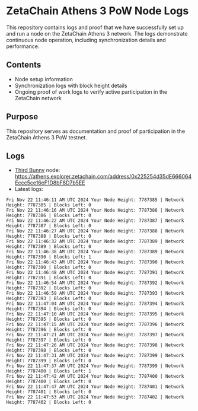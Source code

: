 # ZetaChain Athens 3 PoW Node Logs
This repository contains logs and proof that we have successfully set up and run a node on the ZetaChain Athens 3 network. The logs demonstrate continuous node operation, including synchronization details and performance.

## Contents
- Node setup information
- Synchronization logs with block height details
- Ongoing proof of work logs to verify active participation in the ZetaChain network

## Purpose
This repository serves as documentation and proof of participation in the ZetaChain Athens 3 PoW testnet.

## Logs

- [Third Bunny](https://thirdbunny.xyz/) node: https://athens.explorer.zetachain.com/address/0x225254d35dE666064Eccc5ce16eF1D8bF8D7b5EE
- Latest logs:
```
Fri Nov 22 11:46:11 AM UTC 2024 Your Node Height: 7787385 | Network Height: 7787385 | Blocks Left: 0
Fri Nov 22 11:46:16 AM UTC 2024 Your Node Height: 7787386 | Network Height: 7787386 | Blocks Left: 0
Fri Nov 22 11:46:22 AM UTC 2024 Your Node Height: 7787387 | Network Height: 7787387 | Blocks Left: 0
Fri Nov 22 11:46:27 AM UTC 2024 Your Node Height: 7787388 | Network Height: 7787388 | Blocks Left: 0
Fri Nov 22 11:46:32 AM UTC 2024 Your Node Height: 7787389 | Network Height: 7787389 | Blocks Left: 0
Fri Nov 22 11:46:38 AM UTC 2024 Your Node Height: 7787389 | Network Height: 7787390 | Blocks Left: 1
Fri Nov 22 11:46:43 AM UTC 2024 Your Node Height: 7787390 | Network Height: 7787390 | Blocks Left: 0
Fri Nov 22 11:46:48 AM UTC 2024 Your Node Height: 7787391 | Network Height: 7787391 | Blocks Left: 0
Fri Nov 22 11:46:54 AM UTC 2024 Your Node Height: 7787392 | Network Height: 7787392 | Blocks Left: 0
Fri Nov 22 11:46:59 AM UTC 2024 Your Node Height: 7787393 | Network Height: 7787393 | Blocks Left: 0
Fri Nov 22 11:47:04 AM UTC 2024 Your Node Height: 7787394 | Network Height: 7787394 | Blocks Left: 0
Fri Nov 22 11:47:10 AM UTC 2024 Your Node Height: 7787395 | Network Height: 7787395 | Blocks Left: 0
Fri Nov 22 11:47:15 AM UTC 2024 Your Node Height: 7787396 | Network Height: 7787396 | Blocks Left: 0
Fri Nov 22 11:47:21 AM UTC 2024 Your Node Height: 7787397 | Network Height: 7787397 | Blocks Left: 0
Fri Nov 22 11:47:26 AM UTC 2024 Your Node Height: 7787398 | Network Height: 7787398 | Blocks Left: 0
Fri Nov 22 11:47:31 AM UTC 2024 Your Node Height: 7787399 | Network Height: 7787399 | Blocks Left: 0
Fri Nov 22 11:47:37 AM UTC 2024 Your Node Height: 7787399 | Network Height: 7787400 | Blocks Left: 1
Fri Nov 22 11:47:42 AM UTC 2024 Your Node Height: 7787400 | Network Height: 7787400 | Blocks Left: 0
Fri Nov 22 11:47:47 AM UTC 2024 Your Node Height: 7787401 | Network Height: 7787401 | Blocks Left: 0
Fri Nov 22 11:47:53 AM UTC 2024 Your Node Height: 7787402 | Network Height: 7787402 | Blocks Left: 0
```
